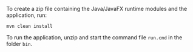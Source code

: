 To create a zip file containing the Java/JavaFX runtime modules and the application, run:

```mvn clean install```

To run the application, unzip and start the command file ```run.cmd``` in the folder ```bin```.
